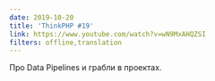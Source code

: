 ```yaml
---
date: 2019-10-20
title: 'ThinkPHP #19'
link: https://www.youtube.com/watch?v=wN9MxAHQZSI
filters: offline,translation
---
```


Про Data Pipelines и грабли в проектах.
